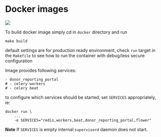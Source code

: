 Docker images
=============================

[![](https://images.microbadger.com/badges/version/unicef/donor_reporting_portal.svg)](https://microbadger.com/images/unicef/donor_reporting_portal)

To build docker image simply cd in `docker` directory and run 

    make build
    
default settings are for production ready environment, check `run` target in 
the `Makefile` to see how to run the container with debug/less secure configuration

Image provides following services:

    - donor_reporting_portal   
    # - celery workers
    # - celery beat

to configure which services should be started, set `SERVICES` appropriately, ie:


    docker run \
        ...
        -e SERVICES="redis,workers,beat,donor_reporting_portal,flower"
        
**Note** If `SERVICES` is empty internal `supervisord` daemon does not start. 
